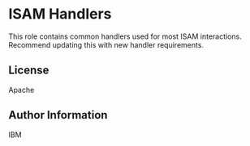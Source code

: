 
ISAM Handlers
==============

This role contains common handlers used for most ISAM interactions. Recommend updating this with new
handler requirements.

License
-------

Apache

Author Information
------------------

IBM
